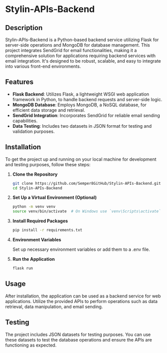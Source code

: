 # Stylin-APIs-Backend

## Description

Stylin-APIs-Backend is a Python-based backend service utilizing Flask for server-side operations and MongoDB for database management. This project integrates SendGrid for email functionalities, making it a comprehensive solution for applications requiring backend services with email integration. It's designed to be robust, scalable, and easy to integrate into various front-end environments.

## Features

- **Flask Backend**: Utilizes Flask, a lightweight WSGI web application framework in Python, to handle backend requests and server-side logic.
- **MongoDB Database**: Employs MongoDB, a NoSQL database, for efficient data storage and retrieval.
- **SendGrid Integration**: Incorporates SendGrid for reliable email sending capabilities.
- **Data Testing**: Includes two datasets in JSON format for testing and validation purposes.

## Installation

To get the project up and running on your local machine for development and testing purposes, follow these steps:

1. **Clone the Repository**
   ```bash
   git clone https://github.com/Semper8GitHub/Stylin-APIs-Backend.git
   cd Stylin-APIs-Backend
   ```

2. **Set Up a Virtual Environment (Optional)**
   ```bash
   python -m venv venv
   source venv/bin/activate  # On Windows use `venv\Scripts\activate`
   ```

3. **Install Required Packages**
   ```bash
   pip install -r requirements.txt
   ```

4. **Environment Variables**

   Set up necessary environment variables or add them to a .env file.

5. **Run the Application**
   ```bash
   flask run
   ```

## Usage

After installation, the application can be used as a backend service for web applications. Utilize the provided APIs to perform operations such as data retrieval, data manipulation, and email sending.


## Testing

The project includes JSON datasets for testing purposes. You can use these datasets to test the database operations and ensure the APIs are functioning as expected.
